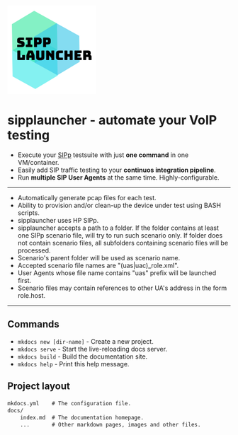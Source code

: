 ![Logo](assets/images/logo.png)

# **sipplauncher** - automate your VoIP testing

- Execute your [SIPp](http://sipp.sourceforge.net) testsuite with just **one command** in one VM/container.
- Easily add SIP traffic testing to your **continuos integration pipeline**.
- Run **multiple SIP User Agents** at the same time. Highly-configurable.

----

- Automatically generate pcap files for each test.
- Ability to provision and/or clean-up the device under test using BASH scripts.
- sipplauncher uses HP SIPp.
- sipplauncher accepts a path to a folder. If the folder contains at least one
SIPp scenario file, will try to run such scenario only. If folder does not
contain scenario files, all subfolders containing scenario files will be
processed.
- Scenario's parent folder will be used as scenario name.
- Accepted scenario file names are "(uas|uac)_role.xml".
- User Agents whose file name contains "uas" prefix will be launched first.
- Scenario files may contain references to other UA's address in the form role.host.

----

## Commands

* `mkdocs new [dir-name]` - Create a new project.
* `mkdocs serve` - Start the live-reloading docs server.
* `mkdocs build` - Build the documentation site.
* `mkdocs help` - Print this help message.

## Project layout

    mkdocs.yml    # The configuration file.
    docs/
        index.md  # The documentation homepage.
        ...       # Other markdown pages, images and other files.
